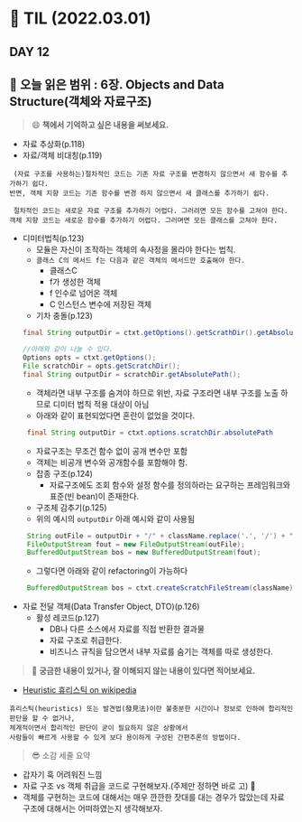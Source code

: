 # :pencil: TIL (2022.03.01)
## DAY 12
:book: 오늘 읽은 범위 : 6장. Objects and Data Structure(객체와 자료구조)
---
> :smile: **책에서 기억하고 싶은 내용을 써보세요.**
 - 자료 추상화(p.118)
 - 자료/객체 비대칭(p.119)
```
 (자료 구조를 사용하는)절차적인 코드는 기존 자료 구조를 변경하지 않으면서 새 함수를 추가하기 쉽다.
반면, 객체 지향 코드는 기존 함수를 변경 하지 않으면서 새 클래스를 추가하기 쉽다.

 절차적인 코드는 새로운 자료 구조를 추가하기 어렵다. 그러려면 모든 함수를 고쳐야 한다. 
객체 지향 코드는 새로운 함수를 추가하기 어렵다. 그러며면 모든 클래스를 고쳐야 한다.
```
 - 디미터법칙(p.123)
   * 모듈은 자신이 조작하는 객체의 속사정을 몰라야 한다는 법칙.
   * ```클래스 C의 메서드 f는 다음과 같은 객체의 메서드만 호출해야 한다.```
     + 클래스C
     + f가 생성한 객체
     + f 인수로 넘어온 객체
     + C 인스턴스 변수에 저장된 객체
   * 기차 충돌(p.123)
   ```JAVA
   final String outputDir = ctxt.getOptions().getScrathDir().getAbsolutePath();

   //아래와 같이 나눌 수 있다.
   Options opts = ctxt.getOptions();
   File scratchDir = opts.getScratchDir();
   final String outputDir = scratchDir.getAbsolutePath();
   ```
   * 객체라면 내부 구조를 숨겨야 하므로 위반, 자료 구조라면 내부 구조를 노출 하므로 디미터 법칙 적용 대상이 아님
   * 아래와 같이 표현되었다면 혼란이 없었을 것이다.  
   ```JAVA
    final String outputDir = ctxt.options.scratchDir.absolutePath 
   ``` 
   * 자료구조는 무조건 함수 없이 공개 변수만 포함
   * 객체는 비공개 변수와 공개함수를 포함해야 함.
   * 잡종 구조(p.124)
     + 자료구조에도 조회 함수와 설정 함수를 정의하라는 요구하는 프레임워크와 표준(빈 bean)이 존재한다.
   * 구조체 감추기(p.125)
   * 위의 예시의 ```outputDir``` 아래 예시와 같이 사용됨
   ```JAVA   
    String outFile = outputDir + "/" + className.replace('.', '/') + ".class"; 
    FileOutputStream fout = new FileOutputStream(outFile); 
    BufferedOutputStream bos = new BufferedOutputStream(fout);
   ```
   * 그렇다면 아래와 같이 refactoring이 가능하다
   ```JAVA   
    BufferedOutputStream bos = ctxt.createScratchFileStream(className);
   ```
 - 자료 전달 객체(Data Transfer Object, DTO)(p.126)
   * 활성 레코드(p.127)
      + DB나 다른 소스에서 자료를 직접 반환한 결과물
      + 자료 구조로 취급한다. 
      + 비즈니스 규칙을 담으면서 내부 자료를 숨기는 객체를 따로 생성한다.
  
> :mag_right: **궁금한 내용이 있거나, 잘 이해되지 않는 내용이 있다면 적어보세요.**
 - [Heuristic 휴리스틱 on wikipedia](https://ko.wikipedia.org/wiki/%ED%9C%B4%EB%A6%AC%EC%8A%A4%ED%8B%B1_%EC%9D%B4%EB%A1%A0#:~:text=%ED%9C%B4%EB%A6%AC%EC%8A%A4%ED%8B%B1(heuristics)%20%EB%98%90%EB%8A%94%20%EB%B0%9C%EA%B2%AC%EB%B2%95(,%EA%B0%84%ED%8E%B8%EC%B6%94%EB%A1%A0%EC%9D%98%20%EB%B0%A9%EB%B2%95%EC%9D%B4%EB%8B%A4.))
```
휴리스틱(heuristics) 또는 발견법(發見法)이란 불충분한 시간이나 정보로 인하여 합리적인 판단을 할 수 없거나, 
체계적이면서 합리적인 판단이 굳이 필요하지 않은 상황에서 
사람들이 빠르게 사용할 수 있게 보다 용이하게 구성된 간편추론의 방법이다.
``` 
> :sunglasses: 소감 세줄 요약
 - 갑자기 훅 어려워진 느낌
 - 자료 구조 vs 객체 취급을 코드로 구현해보자.(주제만 정하면 바로 고) :muscle:
 - 객체를 구현하는 코드에 대해서는 매우 깐깐한 잣대를 대는 경우가 많았는데 자료 구조에 대해서는 어떠하였는지 생각해보자.
 
 